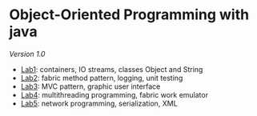 # Object-Oriented Programming with java
*Version 1.0*

- [Lab1](https://docs.google.com/a/g.nsu.ru/viewer?a=v&pid=sites&srcid=ZGVmYXVsdGRvbWFpbnxuZ3Vvb3B8Z3g6N2Q3Y2ZiOWJlYmM3YjJiNQ): containers, IO streams, classes Object and String
- [Lab2](https://docs.google.com/a/g.nsu.ru/viewer?a=v&pid=sites&srcid=ZGVmYXVsdGRvbWFpbnxuZ3Vvb3B8Z3g6N2EyMTQ3NDgyYjY4NmU1NQ): fabric method pattern, logging, unit testing
- [Lab3](https://docs.google.com/a/g.nsu.ru/viewer?a=v&pid=sites&srcid=ZGVmYXVsdGRvbWFpbnxuZ3Vvb3B8Z3g6NjEzMjc5Y2FkNzNiMzIyNA): MVC pattern, graphic user interface
- [Lab4](https://docs.google.com/a/g.nsu.ru/viewer?a=v&pid=sites&srcid=ZGVmYXVsdGRvbWFpbnxuZ3Vvb3B8Z3g6MTdlOWYwNTFlMDIzZDUxMQ): multithreading programming, fabric work emulator
- [Lab5](https://docs.google.com/a/g.nsu.ru/viewer?a=v&pid=sites&srcid=ZGVmYXVsdGRvbWFpbnxuZ3Vvb3B8Z3g6NGZkMDEwZjY5MmI1MGFj): network programming, serialization, XML 

